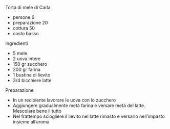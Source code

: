 Torta di mele di Carla

- persone 6
- preparazione 20
- cottura 50
- costo basso

Ingredienti

- 5 mele
- 2 uova intere
- 150 gr zucchero
- 200 gr farina
- 1 bustina di lievito
- 3/4 bicchiere latte

Preparazione

- In un recipiente lavorare le uova con lo zucchero
- Aggiungere gradualmente metà farina e versare metà del latte. Mescolare bene il tutto
- Nel frattempo sciogliere il lievito nel latte rimasto e versarlo nell’impasto insieme all’aroma
